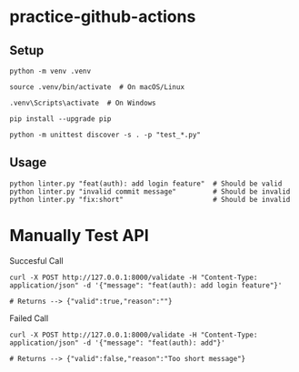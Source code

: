 # practice-github-actions

## Setup
```shell
python -m venv .venv
```

```shell
source .venv/bin/activate  # On macOS/Linux
```

```shell
.venv\Scripts\activate  # On Windows
```

```shell
pip install --upgrade pip
```

```shell
python -m unittest discover -s . -p "test_*.py"
```

## Usage

```shell
python linter.py "feat(auth): add login feature"  # Should be valid
python linter.py "invalid commit message"         # Should be invalid
python linter.py "fix:short"                      # Should be invalid
```

# Manually Test API

Succesful Call
```shell
curl -X POST http://127.0.0.1:8000/validate -H "Content-Type: application/json" -d '{"message": "feat(auth): add login feature"}'

# Returns --> {"valid":true,"reason":""}
```

Failed Call
```shell
curl -X POST http://127.0.0.1:8000/validate -H "Content-Type: application/json" -d '{"message": "feat(auth): add"}'

# Returns --> {"valid":false,"reason":"Too short message"}
```